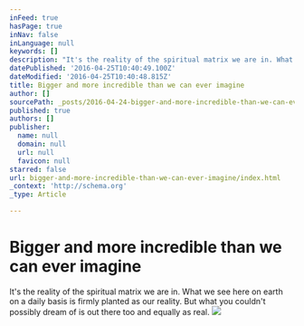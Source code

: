 ```yaml
---
inFeed: true
hasPage: true
inNav: false
inLanguage: null
keywords: []
description: "It's the reality of the spiritual matrix we are in. What we see here on earth on a daily basis is firmly planted as our reality. But what you couldn't possibly dream of is out there too and equally as real."
datePublished: '2016-04-25T10:40:49.100Z'
dateModified: '2016-04-25T10:40:48.815Z'
title: Bigger and more incredible than we can ever imagine
author: []
sourcePath: _posts/2016-04-24-bigger-and-more-incredible-than-we-can-ever-imagine.md
published: true
authors: []
publisher:
  name: null
  domain: null
  url: null
  favicon: null
starred: false
url: bigger-and-more-incredible-than-we-can-ever-imagine/index.html
_context: 'http://schema.org'
_type: Article

---
```

# Bigger and more incredible than we can ever imagine

It's the reality of the spiritual matrix we are in. What we see here on earth on a daily basis is firmly planted as our reality. But what you couldn't possibly dream of is out there too and equally as real.
![](https://the-grid-user-content.s3-us-west-2.amazonaws.com/74552de6-c853-4661-b893-0f7375606e76.jpg)